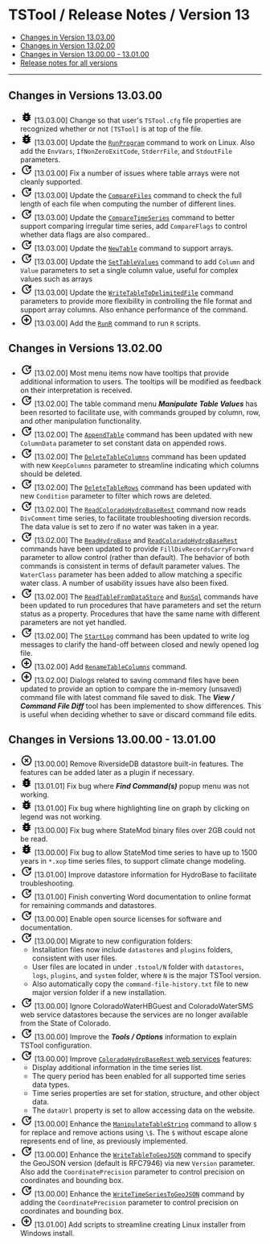 # TSTool / Release Notes / Version 13 #

* [Changes in Version 13.03.00](#changes-in-version-130300)
* [Changes in Version 13.02.00](#changes-in-version-130200)
* [Changes in Version 13.00.00 - 13.01.00](#changes-in-version-130000-130100)
* [Release notes for all versions](release-notes.md)

----------

## Changes in Versions 13.03.00 ##

* ![bug](bug.png) [13.03.00] Change so that user's `TSTool.cfg` file properties are recognized whether or not `[TSTool]` is at top of the file.
* ![bug](bug.png) [13.03.00] Update the [`RunProgram`](../command-ref/RunProgram/RunProgram.md) command to work on Linux.
Also add the `EnvVars`, `IfNonZeroExitCode`, `StderrFile`, and `StdoutFile` parameters.
* ![change](change.png) [13.03.00] Fix a number of issues where table arrays were not cleanly supported.
* ![change](change.png) [13.03.00] Update the [`CompareFiles`](../command-ref/CompareFiles/CompareFiles.md) command to
check the full length of each file when computing the number of different lines.
* ![change](change.png) [13.03.00] Update the [`CompareTimeSeries`](../command-ref/CompareTimeSeries/CompareTimeSeries.md)
command to better support comparing irregular time series,
add `CompareFlags` to control whether data flags are also compared..
* ![change](change.png) [13.03.00] Update the [`NewTable`](../command-ref/NewTable/NewTable.md) command to support arrays.
* ![change](change.png) [13.03.00] Update the [`SetTableValues`](../command-ref/SetTableValues/SetTableValues.md) command to
add `Column` and `Value` parameters to set a single column value, useful for complex values such as arrays
* ![change](change.png) [13.03.00] Update the [`WriteTableToDelimitedFile`](../command-ref/WriteTableToDelimitedFile/WriteTableToDelimitedFile.md)
command parameters to provide more flexibility in controlling the file format and support array columns.
Also enhance performance of the command.
* ![new](new.png) [13.03.00] Add the [`RunR`](../command-ref/RunR/RunR.md) command to run `R` scripts.

## Changes in Versions 13.02.00 ##

* ![change](change.png) [13.02.00] Most menu items now have tooltips that provide additional information to users.
The tooltips will be modified as feedback on their interpretation is received.
* ![change](change.png) [13.02.00] The table command menu ***Manipulate Table Values*** has been resorted to facilitate use,
with commands grouped by column, row, and other manipulation functionality.
* ![change](change.png) [13.02.00] The [`AppendTable`](../command-ref/AppendTable/AppendTable.md) command
has been updated with new `ColumnData` parameter to set constant data on appended rows.
* ![change](change.png) [13.02.00] The [`DeleteTableColumns`](../command-ref/DeleteTableColumns/DeleteTableColumns.md) command
has been updated with new `KeepColumns` parameter to streamline indicating which columns should be deleted.
* ![change](change.png) [13.02.00] The [`DeleteTableRows`](../command-ref/DeleteTableRows/DeleteTableRows.md) command
has been updated with new `Condition` parameter to filter which rows are deleted.
* ![change](change.png) [13.02.00] The [`ReadColoradoHydroBaseRest`](../command-ref/ReadColoradoHydroBaseRest/ReadColoradoHydroBaseRest.md)
command now reads `DivComment` time series, to facilitate troubleshooting diversion records.
The data value is set to zero if no water was taken in a year.
* ![change](change.png) [13.02.00] The [`ReadHydroBase`](../command-ref/ReadHydroBase/ReadHydroBase.md) and
[`ReadColoradoHydroBaseRest`](../command-ref/ReadColoradoHydroBaseRest/ReadColoradoHydroBaseRest.md)
commands have been updated to provide `FillDivRecordsCarryForward` parameter to allow control (rather than default).
The behavior of both commands is consistent in terms of default parameter values.
The `WaterClass` parameter has been added to allow matching a specific water class.
A number of usability issues have also been fixed.
* ![change](change.png) [13.02.00] The [`ReadTableFromDataStore`](../command-ref/ReadTableFromDataStore/ReadTableFromDataStore.md) and
[`RunSql`](../command-ref/RunSql/RunSql.md) commands have been updated to run procedures that have parameters and
set the return status as a property.
Procedures that have the same name with different parameters are not yet handled.
* ![change](change.png) [13.02.00] The [`StartLog`](../command-ref/StartLog/StartLog.md) command
has been updated to write log messages to clarify the hand-off between closed and newly opened log file.
* ![new](new.png) [13.02.00] Add [`RenameTableColumns`](../command-ref/RenameTableColumns/RenameTableColumns.md) command.
* ![new](new.png) [13.02.00] Dialogs related to saving command files have been updated to provide an option to
compare the in-memory (unsaved) command file with latest command file saved to disk.
The ***View / Command File Diff*** tool has been implemented to show differences.
This is useful when deciding whether to save or discard command file edits.

## Changes in Versions 13.00.00 - 13.01.00 ##

* ![remove](remove.png) [13.00.00] Remove RiversideDB datastore built-in features.
The features can be added later as a plugin if necessary.
* ![bug](bug.png) [13.01.01] Fix bug where ***Find Command(s)*** popup menu was not working.
* ![bug](bug.png) [13.01.00] Fix bug where highlighting line on graph by clicking on legend was not working.
* ![bug](bug.png) [13.00.00] Fix bug where StateMod binary files over 2GB could not be read.
* ![bug](bug.png) [13.00.00] Fix bug to allow StateMod time series to have up to 1500 years
in `*.xop` time series files, to support climate change modeling.
* ![change](change.png) [13.01.00] Improve datastore information for HydroBase to facilitate troubleshooting.
* ![change](change.png) [13.01.00] Finish converting Word documentation to online format for remaining commands and datastores.
* ![change](change.png) [13.00.00] Enable open source licenses for software and documentation.
* ![change](change.png) [13.00.00] Migrate to new configuration folders:
	+ Installation files now include `datastores` and `plugins` folders, consistent with user files.
	+ User files are located in under `.tstool/N` folder with `datastores`, `logs`, `plugins`, and `system` folder,
where `N` is the major TSTool version.
	+ Also automatically copy the `command-file-history.txt` file to new major version folder if a new installation.
* ![change](change.png) [13.00.00] Ignore ColoradoWaterHBGuest and ColoradoWaterSMS web service
datastores because the services are no longer available from the State of Colorado.
* ![change](change.png) [13.00.00] Improve the ***Tools / Options*** information to explain TSTool configuration.
* ![change](change.png) [13.00.00] Improve
[`ColoradoHydroBaseRest` web services](../datastore-ref/ColoradoHydroBaseRest/ColoradoHydroBaseRest.md) features:
	+ Display additional information in the time series list.
	+ The query period has been enabled for all supported time series data types.
	+ Time series properties are set for station, structure, and other object data.
	+ The `dataUrl` property is set to allow accessing data on the website.
* ![change](change.png) [13.00.00] Enhance the
[`ManipulateTableString`](../command-ref/ManipulateTableString/ManipulateTableString.md) command
to allow `$` for replace and remove actions using `\$`.
The `$` without escape alone represents end of line, as previously implemented.
* ![change](change.png) [13.00.00] Enhance the
[`WriteTableToGeoJSON`](../command-ref/WriteTableToGeoJSON/WriteTableToGeoJSON.md) command
to specify the GeoJSON version (default is RFC7946) via new `Version` parameter.
Also add the `CoordinatePrecision` parameter to control precision on coordinates and bounding box.
* ![change](change.png) [13.00.00] Enhance the
[`WriteTimeSeriesToGeoJSON`](../command-ref/WriteTimeSeriesToGeoJSON/WriteTimeSeriesToGeoJSON.md) command
by adding the `CoordinatePrecision` parameter to control precision on coordinates and bounding box.
* ![new](new.png) [13.01.00] Add scripts to streamline creating Linux installer from Windows install.
